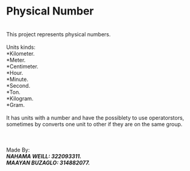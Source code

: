 # Physical Number
\
This project represents physical numbers. \
\
Units kinds: \
*Kilometer. \
*Meter. \
*Centimeter. \
*Hour. \
*Minute. \
*Second. \
*Ton. \
*Kilogram. \
*Gram. \
\
It has units with a number and have the possiblety to use operatorstors, sometimes by converts one unit to other if they are on the same group.
 \
 \
 \
 \
Made By: \
***NAHAMA WEILL: 322093311.*** \
***MAAYAN BUZAGLO: 314882077.***

